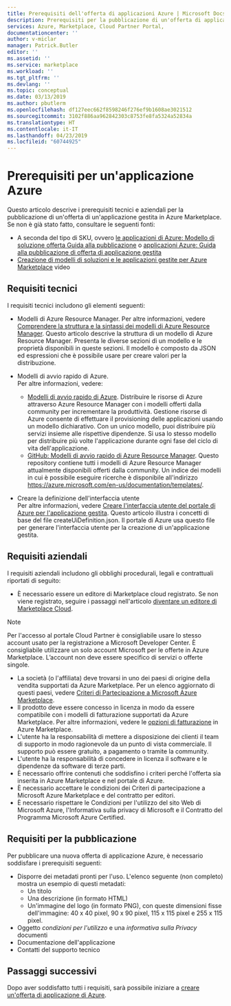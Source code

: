 ```yaml
---
title: Prerequisiti dell'offerta di applicazioni Azure | Microsoft Docs
description: Prerequisiti per la pubblicazione di un'offerta di applicazione Azure in Azure Marketplace.
services: Azure, Marketplace, Cloud Partner Portal,
documentationcenter: ''
author: v-miclar
manager: Patrick.Butler
editor: ''
ms.assetid: ''
ms.service: marketplace
ms.workload: ''
ms.tgt_pltfrm: ''
ms.devlang: ''
ms.topic: conceptual
ms.date: 03/13/2019
ms.author: pbutlerm
ms.openlocfilehash: df127eec662f8598246f276ef9b1608ae3021512
ms.sourcegitcommit: 3102f886aa962842303c8753fe8fa5324a52834a
ms.translationtype: HT
ms.contentlocale: it-IT
ms.lasthandoff: 04/23/2019
ms.locfileid: "60744925"
---
```

# <a name="azure-application-prerequisites"></a>Prerequisiti per un'applicazione Azure

Questo articolo descrive i prerequisiti tecnici e aziendali per la pubblicazione di un'offerta di un'applicazione gestita in Azure Marketplace.  Se non è già stato fatto, consultare le seguenti fonti:
- A seconda del tipo di SKU, ovvero [le applicazioni di Azure: Modello di soluzione offerta Guida alla pubblicazione](../../marketplace-solution-templates.md) o [applicazioni Azure: Guida alla pubblicazione di offerta di applicazione gestita](../../marketplace-managed-apps.md)
- [Creazione di modelli di soluzioni e le applicazioni gestite per Azure Marketplace](https://channel9.msdn.com/Events/Build/2018/BRK3603) video


## <a name="technical-requirements"></a>Requisiti tecnici

I requisiti tecnici includono gli elementi seguenti:

*   Modelli di Azure Resource Manager. Per altre informazioni, vedere [Comprendere la struttura e la sintassi dei modelli di Azure Resource Manager](https://docs.microsoft.com/azure/azure-resource-manager/resource-group-authoring-templates). Questo articolo descrive la struttura di un modello di Azure Resource Manager. Presenta le diverse sezioni di un modello e le proprietà disponibili in queste sezioni. Il modello è composto da JSON ed espressioni che è possibile usare per creare valori per la distribuzione. 
* Modelli di avvio rapido di Azure.<br> Per altre informazioni, vedere:

  * [Modelli di avvio rapido di Azure](https://azure.microsoft.com/documentation/templates/). Distribuire le risorse di Azure attraverso Azure Resource Manager con i modelli offerti dalla community per incrementare la produttività. Gestione risorse di Azure consente di effettuare il provisioning delle applicazioni usando un modello dichiarativo. Con un unico modello, puoi distribuire più servizi insieme alle rispettive dipendenze. Si usa lo stesso modello per distribuire più volte l'applicazione durante ogni fase del ciclo di vita dell'applicazione.
  * [GitHub: Modelli di avvio rapido di Azure Resource Manager](https://github.com/azure/azure-quickstart-templates). Questo repository contiene tutti i modelli di Azure Resource Manager attualmente disponibili offerti dalla community. Un indice dei modelli in cui è possibile eseguire ricerche è disponibile all'indirizzo https://azure.microsoft.com/en-us/documentation/templates/.
* Creare la definizione dell'interfaccia utente<br>
Per altre informazioni, vedere [Creare l'interfaccia utente del portale di Azure per l'applicazione gestita](https://docs.microsoft.com/azure/azure-resource-manager/managed-application-createuidefinition-overview). Questo articolo illustra i concetti di base del file createUiDefinition.json. Il portale di Azure usa questo file per generare l'interfaccia utente per la creazione di un'applicazione gestita.


## <a name="business-requirements"></a>Requisiti aziendali

I requisiti aziendali includono gli obblighi procedurali, legali e contrattuali riportati di seguito:

* È necessario essere un editore di Marketplace cloud registrato. Se non viene registrato, seguire i passaggi nell'articolo [diventare un editore di Marketplace Cloud](../../become-publisher.md).

>[!NOTE]
>Per l'accesso al portale Cloud Partner è consigliabile usare lo stesso account usato per la registrazione a Microsoft Developer Center. È consigliabile utilizzare un solo account Microsoft per le offerte in Azure Marketplace. L’account non deve essere specifico di servizi o offerte singole.

* La società (o l'affiliata) deve trovarsi in uno dei paesi di origine della vendita supportati da Azure Marketplace. Per un elenco aggiornato di questi paesi, vedere [Criteri di Partecipazione a Microsoft Azure Marketplace](https://azure.microsoft.com/support/legal/marketplace/participation-policies/).
* Il prodotto deve essere concesso in licenza in modo da essere compatibile con i modelli di fatturazione supportati da Azure Marketplace. Per altre informazioni, vedere le [opzioni di fatturazione](https://docs.microsoft.com/azure/marketplace/marketplace-commercial-transaction-capabilities-and-considerations) in Azure Marketplace.
* L'utente ha la responsabilità di mettere a disposizione dei clienti il team di supporto in modo ragionevole da un punto di vista commerciale. Il supporto può essere gratuito, a pagamento o tramite la community.
* L'utente ha la responsabilità di concedere in licenza il software e le dipendenze da software di terze parti.
* È necessario offrire contenuti che soddisfino i criteri perché l'offerta sia inserita in Azure Marketplace e nel portale di Azure.
* È necessario accettare le condizioni dei Criteri di partecipazione a Microsoft Azure Marketplace e del contratto per editori.
* È necessario rispettare le Condizioni per l'utilizzo del sito Web di Microsoft Azure, l'Informativa sulla privacy di Microsoft e il Contratto del Programma Microsoft Azure Certified.


## <a name="publishing-requirements"></a>Requisiti per la pubblicazione

Per pubblicare una nuova offerta di applicazione Azure, è necessario soddisfare i prerequisiti seguenti:

* Disporre dei metadati pronti per l'uso. L'elenco seguente (non completo) mostra un esempio di questi metadati:
  * Un titolo
  * Una descrizione (in formato HTML)
  * Un'immagine del logo (in formato PNG), con queste dimensioni fisse dell'immagine: 40 x 40 pixel, 90 x 90 pixel, 115 x 115 pixel e 255 x 115 pixel.
* Oggetto *condizioni per l'utilizzo* e una *informativa sulla Privacy* documenti
* Documentazione dell'applicazione
* Contatti del supporto tecnico


## <a name="next-steps"></a>Passaggi successivi

Dopo aver soddisfatto tutti i requisiti, sarà possibile iniziare a [creare un'offerta di applicazione di Azure](./cpp-create-offer.md). 
 

